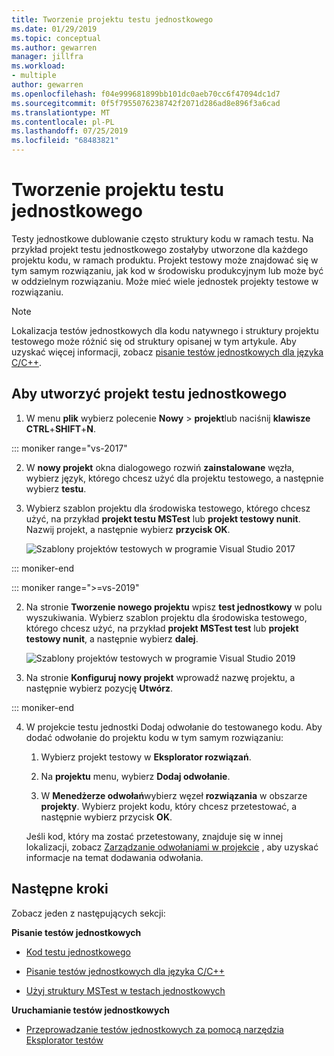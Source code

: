 ```yaml
---
title: Tworzenie projektu testu jednostkowego
ms.date: 01/29/2019
ms.topic: conceptual
ms.author: gewarren
manager: jillfra
ms.workload:
- multiple
author: gewarren
ms.openlocfilehash: f04e999681899bb101dc0aeb70cc6f47094dc1d7
ms.sourcegitcommit: 0f5f7955076238742f2071d286ad8e896f3a6cad
ms.translationtype: MT
ms.contentlocale: pl-PL
ms.lasthandoff: 07/25/2019
ms.locfileid: "68483821"
---
```

# <a name="create-a-unit-test-project"></a>Tworzenie projektu testu jednostkowego

Testy jednostkowe dublowanie często struktury kodu w ramach testu. Na przykład projekt testu jednostkowego zostałyby utworzone dla każdego projektu kodu, w ramach produktu. Projekt testowy może znajdować się w tym samym rozwiązaniu, jak kod w środowisku produkcyjnym lub może być w oddzielnym rozwiązaniu. Może mieć wiele jednostek projekty testowe w rozwiązaniu.

> [!NOTE]
> Lokalizacja testów jednostkowych dla kodu natywnego i struktury projektu testowego może różnić się od struktury opisanej w tym artykule. Aby uzyskać więcej informacji, zobacz [pisanie testów jednostkowych dla języka C/C++](writing-unit-tests-for-c-cpp.md).

## <a name="to-create-a-unit-test-project"></a>Aby utworzyć projekt testu jednostkowego

1. W menu **plik** wybierz polecenie **Nowy** > **projekt**lub naciśnij **klawisze CTRL**+**SHIFT**+**N**.

::: moniker range="vs-2017"

2. W **nowy projekt** okna dialogowego rozwiń **zainstalowane** węzła, wybierz język, którego chcesz użyć dla projektu testowego, a następnie wybierz **testu**.

3. Wybierz szablon projektu dla środowiska testowego, którego chcesz użyć, na przykład **projekt testu MSTest** lub **projekt testowy nunit**. Nazwij projekt, a następnie wybierz **przycisk OK**.

   ![Szablony projektów testowych w programie Visual Studio 2017](media/test-project-templates.png)

::: moniker-end

::: moniker range=">=vs-2019"

2. Na stronie **Tworzenie nowego projektu** wpisz **test jednostkowy** w polu wyszukiwania. Wybierz szablon projektu dla środowiska testowego, którego chcesz użyć, na przykład **projekt MSTest test** lub **projekt testowy nunit**, a następnie wybierz **dalej**.

   ![Szablony projektów testowych w programie Visual Studio 2019](media/vs-2019/test-project-templates.png)

3. Na stronie **Konfiguruj nowy projekt** wprowadź nazwę projektu, a następnie wybierz pozycję **Utwórz**.

::: moniker-end

4. W projekcie testu jednostki Dodaj odwołanie do testowanego kodu. Aby dodać odwołanie do projektu kodu w tym samym rozwiązaniu:

   1. Wybierz projekt testowy w **Eksplorator rozwiązań**.

   2. Na **projektu** menu, wybierz **Dodaj odwołanie**.

   3. W **Menedżerze odwołań**wybierz węzeł **rozwiązania** w obszarze **projekty**. Wybierz projekt kodu, który chcesz przetestować, a następnie wybierz przycisk **OK**.

   Jeśli kod, który ma zostać przetestowany, znajduje się w innej lokalizacji, zobacz [Zarządzanie odwołaniami w projekcie](../ide/managing-references-in-a-project.md) , aby uzyskać informacje na temat dodawania odwołania.

## <a name="next-steps"></a>Następne kroki

Zobacz jeden z następujących sekcji:

**Pisanie testów jednostkowych**

- [Kod testu jednostkowego](../test/unit-test-your-code.md)

- [Pisanie testów jednostkowych dla języka C/C++](writing-unit-tests-for-c-cpp.md)

- [Użyj struktury MSTest w testach jednostkowych](using-microsoft-visualstudio-testtools-unittesting-members-in-unit-tests.md)

**Uruchamianie testów jednostkowych**

- [Przeprowadzanie testów jednostkowych za pomocą narzędzia Eksplorator testów](../test/run-unit-tests-with-test-explorer.md)